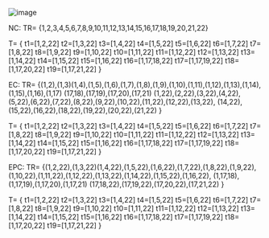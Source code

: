 ![image](https://github.com/SOEN345-WINTER2024/cfg-graph-lab-KarinSarkis/assets/91097032/5b2c061a-a029-4ceb-9c88-2821d39e4027)

NC:
TR= {1,2,3,4,5,6,7,8,9,10,11,12,13,14,15,16,17,18,19,20,21,22}

T= {
t1=[1,2,22]
t2=[1,3,22]
t3=[1,4,22]
t4=[1,5,22]
t5=[1,6,22]
t6=[1,7,22]
t7=[1,8,22]
t8=[1,9,22]
t9=[1,10,22]
t10=[1,11,22]
t11=[1,12,22]
t12=[1,13,22]
t13=[1,14,22]
t14=[1,15,22]
t15=[1,16,22]
t16=[1,17,18,22]
t17=[1,17,19,22]
t18=[1,17,20,22]
t19=[1,17,21,22]
}

EC:
TR= {(1,2),(1,3)(1,4),(1,5),(1,6),(1,7),(1,8),(1,9),(1,10),(1,11),(1,12),(1,13),(1,14),(1,15),(1,16),(1,17)
(17,18),(17,19),(17,20),(17,21)
(1,22),(2,22),(3,22),(4,22),(5,22),(6,22),(7,22),(8,22),(9,22),(10,22),(11,22),(12,22),(13,22),
(14,22),(15,22),(16,22),(18,22),(19,22),(20,22),(21,22)
}

T= {
t1=[1,2,22]
t2=[1,3,22]
t3=[1,4,22]
t4=[1,5,22]
t5=[1,6,22]
t6=[1,7,22]
t7=[1,8,22]
t8=[1,9,22]
t9=[1,10,22]
t10=[1,11,22]
t11=[1,12,22]
t12=[1,13,22]
t13=[1,14,22]
t14=[1,15,22]
t15=[1,16,22]
t16=[1,17,18,22]
t17=[1,17,19,22]
t18=[1,17,20,22]
t19=[1,17,21,22]
}


EPC:
TR= {(1,2,22),(1,3,22)(1,4,22),(1,5,22),(1,6,22),(1,7,22),(1,8,22),(1,9,22),(1,10,22),(1,11,22),(1,12,22),(1,13,22),(1,14,22),(1,15,22),(1,16,22),
(1,17,18),(1,17,19),(1,17,20),(1,17,21)
(17,18,22),(17,19,22),(17,20,22),(17,21,22)
}

T= {
t1=[1,2,22]
t2=[1,3,22]
t3=[1,4,22]
t4=[1,5,22]
t5=[1,6,22]
t6=[1,7,22]
t7=[1,8,22]
t8=[1,9,22]
t9=[1,10,22]
t10=[1,11,22]
t11=[1,12,22]
t12=[1,13,22]
t13=[1,14,22]
t14=[1,15,22]
t15=[1,16,22]
t16=[1,17,18,22]
t17=[1,17,19,22]
t18=[1,17,20,22]
t19=[1,17,21,22]
}
